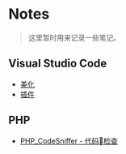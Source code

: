 # Notes

> 这里暂时用来记录一些笔记。

## Visual Studio Code

- [美化](VSCode/01.md)
- [插件](VSCode/02.md)

## PHP

- [PHP_CodeSniffer - 代码检查](PHP/PHP_CodeSniffer.md)
